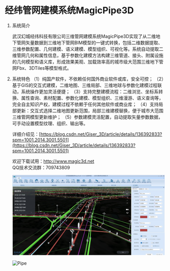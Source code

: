 # 经纬管网建模系统MagicPipe3D
    
1. 系统简介

    武汉幻城经纬科技有限公司三维管网建模系统MagicPipe3D实现了从二维地下管网矢量数据到三维地下管网BIM模型的一键式转换，包括二维数据提取、三维参数配置、几何建模、语义建模、模型组织、可视化等。系统自动提取二维管网几何和属性信息，基于参数化建模方法构建三维管道、接头、附属设施的几何模型和语义库，形成效果美观、加载效率高的城市级大范围三维地下管网Fbx、3DTiles等模型格式。

2. 系统特色
    （1）纯国产软件，不依赖任何国外商业软件或库，安全可控；
    （2）基于GIS的交互式建模，二维地图、三维局部、三维地球与参数化建模过程联动，系统操作更加灵活便捷；
    （3）支持完整建模流程：二维浏览、坐标系转换、属性查询、素材配置、参数化建模、模型组织、三维漫游、语义查询等，完全自主知识产权，建模过程不依赖于任何其他软件或商业库；
    （4）支持局部更新：交互式选择二维地图更新范围，局部三维建模替换，便于城市大范围三维管网模型更新维护；
    （5）参数建模灵活配置，自动提取矢量参数数据，可手动设置模型纹理、组织、输出等。
    
    详细介绍见：[https://blog.csdn.net/Giser_3D/article/details/136392833?spm=1001.2014.3001.5501](https://blog.csdn.net/Giser_3D/article/details/136392833?spm=1001.2014.3001.5501)
       
    欢迎下载试用：http://www.magic3d.net    
    QQ技术交流群：709743809
   
    ![Image text](https://github.com/MagicUrban/MagicPipe3D/blob/main/MagicPipe3D建模效果.jpg)

   ![Pipe](https://github.com/MagicUrban/MagicPipe3D/assets/56432942/16bb5221-4b1e-4a70-a5d5-e6c2ca1b30b5)

